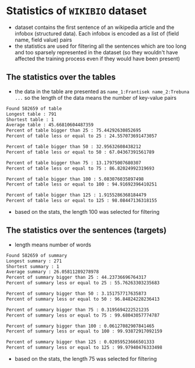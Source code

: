 # Statistics of `WIKIBIO` dataset
- dataset contains the first sentence of an wikipedia article and the infobox (structured data). Each infobox is encoded as a list of (field name, field value) pairs
- the statistics are used for filtering all the sentences which are too long and too sparsely represented in the dataset (so they wouldn't have affected the training process even if they would have been present)

## The statistics over the tables
- the data in the table are presented as `name_1:Frantisek name_2:Trebuna ...` so the length of the data means the number of key-value pairs

```txt
Found 582659 of table
Longest table : 791
Shortest table : 1
Average table : 45.66810604487359
Percent of table bigger than 25 : 75.44292630852695
Percent of table less or equal to 25 : 24.557073691473057

Percent of table bigger than 50 : 32.95632608438212
Percent of table less or equal to 50 : 67.04367391561789

Percent of table bigger than 75 : 13.17975007680307
Percent of table less or equal to 75 : 86.82024992319693

Percent of table bigger than 100 : 5.083076035897498
Percent of table less or equal to 100 : 94.91692396410251

Percent of table bigger than 125 : 1.9155286368184479
Percent of table less or equal to 125 : 98.08447136318155
```

- based on the stats, the length 100 was selected for filtering

## The statistics over the sentences (targets)
- length means number of words

```txt
Found 582659 of summary
Longest summary : 271
Shortest summary : 1
Average summary : 26.05811289278978
Percent of summary bigger than 25 : 44.23736696764317
Percent of summary less or equal to 25 : 55.76263303235683

Percent of summary bigger than 50 : 3.151757717635873
Percent of summary less or equal to 50 : 96.84824228236413

Percent of summary bigger than 75 : 0.3195694222521235
Percent of summary less or equal to 75 : 99.68043057774787

Percent of summary bigger than 100 : 0.06127082907841465
Percent of summary less or equal to 100 : 99.93872917092159

Percent of summary bigger than 125 : 0.02059523666501333
Percent of summary less or equal to 125 : 99.97940476333498
```

- based on the stats, the length 75 was selected for filtering
